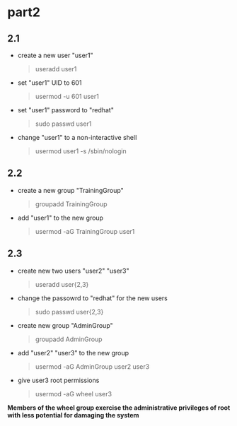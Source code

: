# part2

## 2.1
* create a new user "user1"
  > useradd user1 

* set "user1" UID to 601
  > usermod -u 601 user1

* set "user1" password to "redhat"
  > sudo passwd user1

* change "user1" to a non-interactive shell
  > usermod user1 -s /sbin/nologin

## 2.2
* create a new group "TrainingGroup"
  > groupadd TrainingGroup

* add "user1" to the new group
  > usermod -aG TrainingGroup user1

## 2.3
* create new two users "user2" "user3"
  > useradd user{2,3}

* change the passowrd to "redhat" for the new users
  > sudo passwd user{2,3}

* create new group "AdminGroup"
  > groupadd AdminGroup

* add "user2" "user3" to the new group
  > usermod -aG AdminGroup user2 user3

* give user3 root permissions
  > usermod -aG wheel user3 <br />
  
**Members of the wheel group exercise the administrative privileges of root with less potential for damaging the system**
